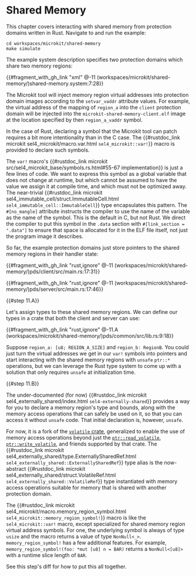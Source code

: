 <!--
    Copyright 2024, Colias Group, LLC

    SPDX-License-Identifier: CC-BY-SA-4.0
-->

# Shared Memory

This chapter covers interacting with shared memory from protection domains written in Rust.
Navigate to and run the example:

```
cd workspaces/microkit/shared-memory
make simulate
```

The example system description specifies two protection domains which share two memory regions:

{{#fragment_with_gh_link "xml" @-11 (workspaces/microkit/shared-memory/)shared-memory.system:7:28}}

The Microkit tool will inject memory region virtual addresses into protection domain images according to the `setvar_vaddr` attribute values.
For example, the virtual address of the mapping of `region_a` into the `client` protection domain will be injected into the `microkit-shared-memory-client.elf` image at the location specified by then `region_a_vaddr` symbol.

In the case of Rust, declaring a symbol that the Microkit tool can patch requires a bit more intentionality than in the C case.
The {{#rustdoc_link microkit sel4_microkit/macro.var.html `sel4_microkit::var!`}} macro is provided to declare such symbols.

The `var!` macro's {{#rustdoc_link microkit src/sel4_microkit_base/symbols.rs.html#55-67 implementation}} is just a few lines of code.
We want to express this symbol as a global variable that does not change at runtime, but which cannot be assumed to have the value we assign it at compile time, and which must not be optimized away.
The near-trivial
{{#rustdoc_link microkit sel4_immutable_cell/struct.ImmutableCell.html `sel4_immutable_cell::ImmutableCell`}} type encapsulates this pattern.
The `#[no_mangle]` attribute instructs the compiler to use the name of the variable as the name of the symbol.
This is the default in C, but not Rust.
We direct the compiler to put this symbol in the `.data` section with `#[link_section = ".data"]` to ensure that space is allocated for it in the ELF file itself, not just the program image it describes.

So far, the example protection domains just store pointers to the shared memory regions in their handler state:

{{#fragment_with_gh_link "rust,ignore" @-11 (workspaces/microkit/shared-memory/)pds/client/src/main.rs:17:31}}

{{#fragment_with_gh_link "rust,ignore" @-11 (workspaces/microkit/shared-memory/)pds/server/src/main.rs:17:46}}

{{#step 11.A}}

Let's assign types to these shared memory regions.
We can define our types in a crate that both the client and server can use:

{{#fragment_with_gh_link "rust,ignore" @-11.A (workspaces/microkit/shared-memory/)pds/common/src/lib.rs:9:18}}

Suppose `region_a: [u8; REGION_A_SIZE]` and `region_b: RegionB`.
You could just turn the virtual addresses we get in our `var!` symbols into pointers and start interacting with the shared memory regions with `unsafe` `ptr::*` operations, but we can leverage the Rust type system to come up with a solution that only requires `unsafe` at initialization time.

{{#step 11.B}}

The under-documented (for now)
{{#rustdoc_link microkit sel4_externally_shared/index.html `sel4-externally-shared`}}
provides a way for you to declare a memory region's type and bounds, along with the memory access operations that can safely be used on it, so that you can access it without `unsafe` code.
That initial declaration is, however, `unsafe`.

For now, it is a fork of the [`volatile` crate](https://docs.rs/volatile/0.6.1/volatile/index.html), generalized to enable the use of memory access operations beyond just the [`ptr::read_volatile`](https://doc.rust-lang.org/core/ptr/fn.read_volatile.html), [`ptr::write_volatile`](https://doc.rust-lang.org/core/ptr/fn.write_volatile.html), and friends supported by that crate.
The
{{#rustdoc_link microkit sel4_externally_shared/type.ExternallySharedRef.html `sel4_externally_shared::ExternallySharedRef`}} type alias is the now-abstract
{{#rustdoc_link microkit sel4_externally_shared/struct.VolatileRef.html `sel4_externally_shared::VolatileRef`}}
type instantiated with memory access operations suitable for memory that is shared with another protection domain.

The
{{#rustdoc_link microkit sel4_microkit/macro.memory_region_symbol.html `sel4_microkit::memory_region_symbol!`}}
macro is like the `sel4_microkit::var!` macro, except specialized for shared memory region virtual address symbols.
For one, the underlying symbol is always of type `usize` and the macro returns a value of type `NonNull<_>`.
`memory_region_symbol!` has a few additional features.
For example, `memory_region_symbol!(foo: *mut [u8] n = BAR)` returns a `NonNull<[u8]>` with a runtime slice length of `BAR`.

See this step's diff for how to put this all together.
